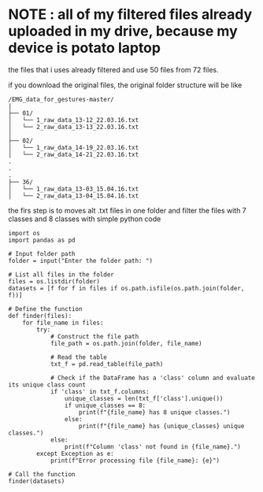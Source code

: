 # NOTE : all of my filtered files already uploaded in my drive, because my device is potato laptop

the files that i uses already filtered and use 50 files from 72 files.

if you download the original files, the original folder structure will be like
```
/EMG_data_for_gestures-master/
|
├── 01/
│   └── 1_raw_data_13-12_22.03.16.txt
│   └── 2_raw_data_13-13_22.03.16.txt
│
├── 02/
│   └── 1_raw_data_14-19_22.03.16.txt
│   └── 2_raw_data_14-21_22.03.16.txt
.
.
.
├── 36/
│   └── 1_raw_data_13-03_15.04.16.txt
│   └── 2_raw_data_13-04_15.04.16.txt
```
the firs step is to moves alt .txt files in one folder and filter the files with 7 classes and 8 classes with simple python code

```
import os
import pandas as pd

# Input folder path
folder = input("Enter the folder path: ")

# List all files in the folder
files = os.listdir(folder)
datasets = [f for f in files if os.path.isfile(os.path.join(folder, f))]

# Define the function
def finder(files):
    for file_name in files:
        try:
            # Construct the file path
            file_path = os.path.join(folder, file_name)
            
            # Read the table
            txt_f = pd.read_table(file_path)
            
            # Check if the DataFrame has a 'class' column and evaluate its unique class count
            if 'class' in txt_f.columns:
                unique_classes = len(txt_f['class'].unique())
                if unique_classes == 8:
                    print(f"{file_name} has 8 unique classes.")
                else:
                    print(f"{file_name} has {unique_classes} unique classes.")
            else:
                print(f"Column 'class' not found in {file_name}.")
        except Exception as e:
            print(f"Error processing file {file_name}: {e}")

# Call the function
finder(datasets)

```
